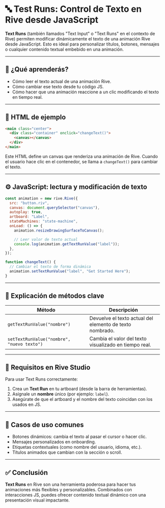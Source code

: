 # 🔤 Test Runs: Control de Texto en Rive desde JavaScript

**Text Runs** (también llamados "Text Input" o "Text Runs" en el contexto de Rive) permiten modificar dinámicamente el texto de una animación Rive desde JavaScript. Esto es ideal para personalizar títulos, botones, mensajes o cualquier contenido textual embebido en una animación.

---

## 🧠 ¿Qué aprenderás?

- Cómo leer el texto actual de una animación Rive.
- Cómo cambiar ese texto desde tu código JS.
- Cómo hacer que una animación reaccione a un clic modificando el texto en tiempo real.

---

## 📄 HTML de ejemplo

```html
<main class="center">
  <div class="container" onclick="changeText()">
    <canvas></canvas>
  </div>
</main>
```

Este HTML define un canvas que renderiza una animación de Rive. Cuando el usuario hace clic en el contenedor, se llama a `changeText()` para cambiar el texto.

---

## ⚙️ JavaScript: lectura y modificación de texto

```javascript
const animation = new rive.Rive({
  src: "button.riv",
  canvas: document.querySelector("canvas"),
  autoplay: true,
  artboard: "Label",
  stateMachines: "state-machine",
  onLoad: () => {
    animation.resizeDrawingSurfaceToCanvas();

    // Leer valor de texto actual
    console.log(animation.getTextRunValue("label"));
  },
});

function changeText() {
  // Cambiar el texto de forma dinámica
  animation.setTextRunValue("label", "Get Started Here");
}
```

---

## 📌 Explicación de métodos clave

| Método | Descripción |
|--------|-------------|
| `getTextRunValue("nombre")` | Devuelve el texto actual del elemento de texto nombrado. |
| `setTextRunValue("nombre", "nuevo texto")` | Cambia el valor del texto visualizado en tiempo real. |

---

## 🎯 Requisitos en Rive Studio

Para usar Text Runs correctamente:
1. Crea un **Text Run** en tu artboard (desde la barra de herramientas).
2. Asígnale un **nombre** único (por ejemplo: `label`).
3. Asegúrate de que el artboard y el nombre del texto coincidan con los usados en JS.

---

## 🧪 Casos de uso comunes

- Botones dinámicos: cambia el texto al pasar el cursor o hacer clic.
- Mensajes personalizados en onboarding.
- Etiquetas contextuales (como nombre del usuario, idioma, etc.).
- Títulos animados que cambian con la sección o scroll.

---

## ✅ Conclusión

**Text Runs** en Rive son una herramienta poderosa para hacer tus animaciones más flexibles y personalizables. Combinados con interacciones JS, puedes ofrecer contenido textual dinámico con una presentación visual impactante.